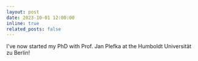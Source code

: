```yaml
---
layout: post
date: 2023-10-01 12:00:00
inline: true
related_posts: false
---
```

I've now started my PhD with Prof. Jan Plefka at the Humboldt Universität zu Berlin! 
